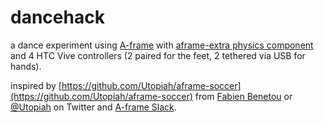 # dancehack

a dance experiment using [A-frame](https://aframe.io) with [aframe-extra physics component](https://github.com/donmccurdy/aframe-extras/tree/master/src/physics) and 4 HTC Vive controllers (2 paired for the feet, 2 tethered via USB for hands).

inspired by [https://github.com/Utopiah/aframe-soccer](https://github.com/Utopiah/aframe-soccer) from [Fabien Benetou](https://fabien.benetou.fr) or [@Utopiah](https://twitter.com/utopiah) on Twitter and [A-frame Slack](https://aframevr.slack.com).


